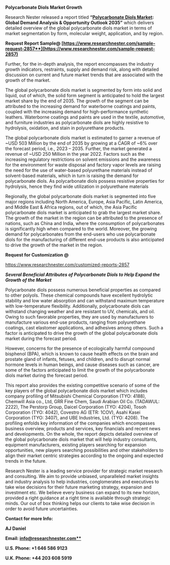 ﻿**Polycarbonate Diols Market Growth** 

Research Nester released a report titled **“[Polycarbonate Diols Market](https://www.researchnester.com/reports/polycarbonate-diols-market/2857): Global Demand Analysis & Opportunity Outlook 2035”** which delivers detailed overview of the global polycarbonate diols market in terms of market segmentation by form, <a name="_hlk62732237"></a>molecular weight, application, and by region.

**Request Report Sample@ [https://www.researchnester.com/sample-request-2857**](https://www.researchnester.com/sample-request-2857)**

Further, for the in-depth analysis, the report encompasses the industry growth indicators, restraints, supply and demand risk, along with detailed discussion on current and future market trends that are associated with the growth of the market.

The global polycarbonate diols market is segmented by form into solid and liquid, out of which, the solid form segment is anticipated to hold the largest market share by the end of 2035. The growth of the segment can be attributed to the <a name="_hlk62732338"></a>increasing demand for waterborne coatings and paints, coupled with the increasing demand for high-performance synthetic leathers. Waterborne coatings and paints are used in the textile, automotive, and furniture industries as polycarbonate diols are highly resistive to hydrolysis, oxidation, and stain in polyurethane products.

The global polycarbonate diols market is estimated to garner a revenue of ~USD 503 Million by the end of 2035 by growing at a CAGR of ~6% over the forecast period, i.e., 2023 – 2035. Further, the market generated a revenue of ~USD 250 Million in the year 2022. Factors such as the increasing regulatory restrictions on solvent emissions and the awareness for the environment for waste disposal and factory vapor levels are raising the need for the use of water-based polyurethane materials instead of solvent-based materials, which in turn is raising the demand for polycarbonate diols. As polycarbonate diols possess resistive properties for hydrolysis, hence they find wide utilization in polyurethane materials

Regionally, the global polycarbonate diols market is segmented into five major regions including North America, Europe, Asia Pacific, Latin America, and Middle East & Africa regions, out of which, the Asia Pacific polycarbonate diols market is anticipated to grab the largest market share. The growth of the market in the region can be attributed to the presence of nations, such as China and India, where the consumption of polycarbonates is significantly high when compared to the world. Moreover, the growing demand for polycarbonates from the end-users who use polycarbonate diols for the manufacturing of different end-use products is also anticipated to drive the growth of the market in the region.

**Request for Customization @**

<https://www.researchnester.com/customized-reports-2857> 

***Several Beneficial Attributes of Polycarbonate Diols to Help Expand the Growth of the Market***

Polycarbonate diols possess numerous beneficial properties as compared to other polyols. These chemical compounds have excellent hydrolytic stability and low water absorption and can withstand maximum temperature with low-temperature flexibility. Additionally, polycarbonate diols can withstand changing weather and are resistant to UV, chemicals, and oil. Owing to such favorable properties, they are used by manufacturers to manufacture various end-use products, ranging from polyurethane coatings, cast elastomer applications, and adhesives among others. Such a factor is anticipated to drive the growth of the global polycarbonate diols market during the forecast period.

However, concerns for the <a name="_hlk62732360"></a>presence of ecologically harmful compound bisphenol (BPA), which is known to cause health effects on the brain and prostate gland of infants, fetuses, and children, and to disrupt normal hormone levels in human beings, and cause diseases such as cancer, are some of the factors anticipated to limit the growth of the polycarbonate diols market during the forecast period.

This report also provides the existing competitive scenario of some of the key players of the global polycarbonate diols market which includes company profiling of <a name="_hlk62732161"></a>Mitsubishi Chemical Corporation (TYO: 4188), Chemwill Asia co., Ltd, GRR Fine Chem, Saudi Arabian Oil Co. (TADAWUL: 2222), The Perstorp Group, Daicel Corporation (TYO: 4204), Tosoh Corporation (TYO: 4042), Covestro AG (ETR: 1COV), Asahi Kasei Corporation (TYO: 3407), and UBE Industries, Ltd. (TYO: 4208). The profiling enfolds key information of the companies which encompasses business overview, products and services, key financials and recent news and developments. On the whole, the report depicts detailed overview of the global polycarbonate diols market that will help industry consultants, equipment manufacturers, existing players searching for expansion opportunities, new players searching possibilities and other stakeholders to align their market centric strategies according to the ongoing and expected trends in the future.

Research Nester is a leading service provider for strategic market research and consulting. We aim to provide unbiased, unparalleled market insights and industry analysis to help industries, conglomerates and executives to take wise decisions for their future marketing strategy, expansion and investment etc. We believe every business can expand to its new horizon, provided a right guidance at a right time is available through strategic minds. Our out of box thinking helps our clients to take wise decision in order to avoid future uncertainties.

**Contact for more Info:**

**AJ Daniel**

**Email: [info@researchnester.com**](mailto:info@researchnester.com)**

**U.S. Phone: +1 646 586 9123** 

**U.K. Phone: +44 203 608 5919** 
